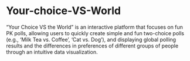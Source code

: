 # Your-choice-VS-World
“Your Choice VS the World” is an interactive platform that focuses on fun PK polls, allowing users to quickly create simple and fun two-choice polls (e.g., ‘Milk Tea vs. Coffee’, ‘Cat vs. Dog’), and displaying global polling results and the differences in preferences of different groups of people through an intuitive data visualization.
